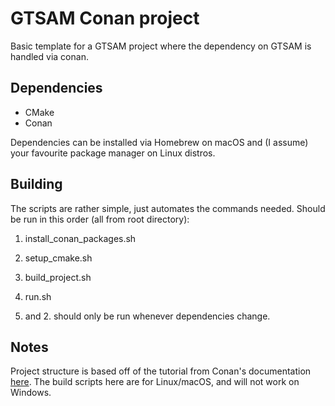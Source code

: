 # GTSAM Conan project

Basic template for a GTSAM project where the dependency on GTSAM is handled via
conan.

## Dependencies

- CMake
- Conan 

Dependencies can be installed via Homebrew on macOS and (I assume) your
favourite package manager on Linux distros.

## Building

The scripts are rather simple, just automates the commands needed. Should be run
in this order (all from root directory):
1. install_conan_packages.sh 
2. setup_cmake.sh 
3. build_project.sh 
4. run.sh

1. and 2. should only be run whenever dependencies change.

## Notes

Project structure is based off of the tutorial from Conan's documentation
[here](https://docs.conan.io/2.0/tutorial/consuming_packages/build_simple_cmake_project.html). The build scripts here are for Linux/macOS, and will not work on Windows. 
